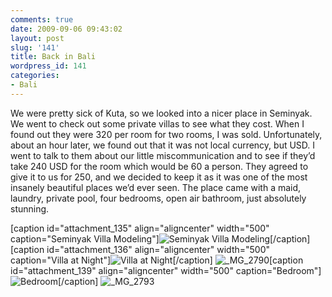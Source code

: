 ```yaml
---
comments: true
date: 2009-09-06 09:43:02
layout: post
slug: '141'
title: Back in Bali
wordpress_id: 141
categories:
- Bali
---
```


We were pretty sick of Kuta, so we looked into a nicer place in Seminyak.  We went to check out some private villas to see what they cost.  When I found out they were 320 per room for two rooms, I was sold.  Unfortunately, about an hour later, we found out that it was not local currency, but USD.  I went to talk to them about our little miscommunication and to see if they’d take 240 USD for the room which would be 60 a person.  They agreed to give it to us for 250, and we decided to keep it as it was one of the most insanely beautiful places we’d ever seen.  The place came with a maid, laundry, private pool, four bedrooms, open air bathroom, just absolutely stunning.  

[caption id="attachment_135" align="aligncenter" width="500" caption="Seminyak Villa Modeling"]![Seminyak Villa Modeling](http://halfblackhalfamazing.files.wordpress.com/2009/09/mg_2772.jpg)[/caption]
[caption id="attachment_136" align="aligncenter" width="500" caption="Villa at Night"]![Villa at Night](http://halfblackhalfamazing.files.wordpress.com/2009/09/mg_2784.jpg)[/caption]
![_MG_2790](http://halfblackhalfamazing.files.wordpress.com/2009/09/mg_2790.jpg)[caption id="attachment_139" align="aligncenter" width="500" caption="Bedroom"]![Bedroom](http://halfblackhalfamazing.files.wordpress.com/2009/09/mg_2786.jpg)[/caption]
![_MG_2793](http://halfblackhalfamazing.files.wordpress.com/2009/09/mg_2793.jpg)

